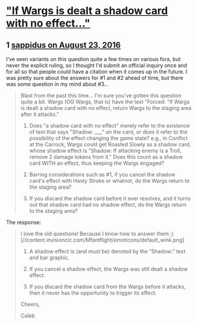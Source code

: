 # [&quot;If Wargs is dealt a shadow card with no effect...&quot;](https://community.fantasyflightgames.com/topic/228380-if-wargs-is-dealt-a-shadow-card-with-no-effect/)

## 1 [sappidus on August 23, 2016](https://community.fantasyflightgames.com/topic/228380-if-wargs-is-dealt-a-shadow-card-with-no-effect/?do=findComment&comment=2380583)

I've seen variants on this question quite a few times on various fora, but never the explicit ruling, so I thought I'd submit an official inquiry once and for all so that people could have a citation when it comes up in the future. I was pretty sure about the answers for #1 and #2 ahead of time, but there was some question in my mind about #3...

> Blast from the past this time... I'm sure you've gotten this question quite a bit. Wargs (OG Wargs, that is) have the text "Forced: "If Wargs is dealt a shadow card with no effect, return Wargs to the staging area after it attacks."
> 
> 1. Does "a shadow card with no effect" merely refer to the existence of text that says "Shadow: ___" on the card, or does it refer to the possibility of the effect changing the game state? e.g., in Conflict at the Carrock, Wargs could get Roasted Slowly as a shadow card, whose shadow effect is "Shadow: If attacking enemy is a Troll, remove 2 damage tokens from it." Does this count as a shadow card WITH an effect, thus keeping the Wargs engaged?
> 
> 2. Barring considerations such as #1, if you cancel the shadow card's effect with Hasty Stroke or whatnot, do the Wargs return to the staging area?
> 
> 3. If you discard the shadow card before it ever resolves, and it turns out that shadow card had no shadow effect, do the Wargs return to the staging area?

The response:

> I love the old questions! Because I know how to answer them ;) [//content.invisioncic.com/Mfantflight/emoticons/default_wink.png]
> 
> 1. A shadow effect is (and must be) denoted by the “Shadow:” text and bar graphic.
> 
> 2. If you cancel a shadow effect, the Wargs was still dealt a shadow effect.
> 
> 3. If you discard the shadow card from the Wargs before it attacks, then it never has the opportunity to trigger its effect.
> 
> Cheers,
> 
> Caleb

